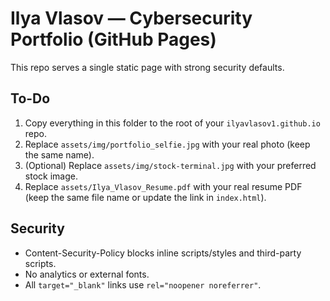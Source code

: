 # Ilya Vlasov — Cybersecurity Portfolio (GitHub Pages)

This repo serves a single static page with strong security defaults.

## To-Do
1. Copy everything in this folder to the root of your `ilyavlasov1.github.io` repo.
2. Replace `assets/img/portfolio_selfie.jpg` with your real photo (keep the same name).
3. (Optional) Replace `assets/img/stock-terminal.jpg` with your preferred stock image.
4. Replace `assets/Ilya_Vlasov_Resume.pdf` with your real resume PDF (keep the same file name or update the link in `index.html`).

## Security
- Content-Security-Policy blocks inline scripts/styles and third-party scripts.
- No analytics or external fonts.
- All `target="_blank"` links use `rel="noopener noreferrer"`.
